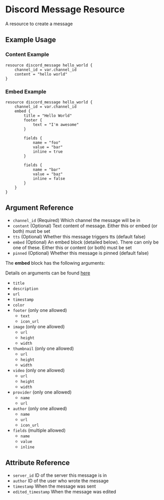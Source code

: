 # Discord Message Resource

A resource to create a message

## Example Usage

### Content Example

```hcl-terraform
resource discord_message hello_world {
    channel_id = var.channel_id
    content = "hello world"
}
```

### Embed Example

```hcl-terraform
resource discord_message hello_world {
    channel_id = var.channel_id
    embed {
        title = "Hello World"
        footer {
            text = "I'm awesome"
        }
        
        fields {
            name = "foo"
            value = "bar"
            inline = true
        }
        
        fields {
            name = "bar"
            value = "baz"
            inline = false
        }
    }
}
```

## Argument Reference

* `channel_id` (Required) Which channel the message will be in
* `content` (Optional) Text content of message. Either this or embed (or both) must be set
* `tts` (Optional) Whether this message triggers tts (default false)
* `embed` (Optional) An embed block (detailed below). There can only be one of these. Either this or content (or both) must be set
* `pinned` (Optional) Whether this message is pinned (default false)

The **embed** block has the following arguments:

Details on arguments can be found [here](https://discord.com/developers/docs/resources/channel#message-object)

* `title`
* `description`
* `url`
* `timestamp`
* `color`
* `footer` (only one allowed)
    * `text`
    * `icon_url`
* `image` (only one allowed)
    * `url`
    * `height`
    * `width`
* `thumbnail` (only one allowed)
    * `url`
    * `height`
    * `width`
* `video` (only one allowed)
    * `url`
    * `height`
    * `width`
* `provider` (only one allowed)
    * `name`
    * `url`
* `author` (only one allowed)
    * `name`
    * `url`
    * `icon_url`
* `fields` (multiple allowed)
    * `name`
    * `value`
    * `inline`

## Attribute Reference

* `server_id` ID of the server this message is in
* `author` ID of the user who wrote the message
* `timestamp` When the message was sent
* `edited_timestamp` When the message was edited